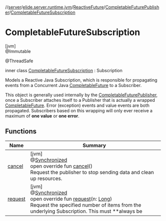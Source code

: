 //[server](../../../../../index.md)/[elide.server.runtime.jvm](../../../index.md)/[ReactiveFuture](../../index.md)/[CompletableFuturePublisher](../index.md)/[CompletableFutureSubscription](index.md)

# CompletableFutureSubscription

[jvm]\
@Immutable

@ThreadSafe

inner class [CompletableFutureSubscription](index.md) : Subscription

Models a Reactive Java Subscription, which is responsible for propagating events from a Concurrent Java [CompletableFuture](https://docs.oracle.com/javase/8/docs/api/java/util/concurrent/CompletableFuture.html) to a Subscriber.

This object is generally used internally by the [CompletableFuturePublisher](../index.md), once a Subscriber attaches itself to a Publisher that is actually a wrapped [CompletableFuture](https://docs.oracle.com/javase/8/docs/api/java/util/concurrent/CompletableFuture.html). Error (exception) events and value events are both propagated. Subscribers based on this wrapping will only ever receive a maximum of **one value** or **one error**.

## Functions

| Name | Summary |
|---|---|
| [cancel](cancel.md) | [jvm]<br>@[Synchronized](https://kotlinlang.org/api/latest/jvm/stdlib/kotlin.jvm/-synchronized/index.html)<br>open override fun [cancel](cancel.md)()<br>Request the publisher to stop sending data and clean up resources. |
| [request](request.md) | [jvm]<br>@[Synchronized](https://kotlinlang.org/api/latest/jvm/stdlib/kotlin.jvm/-synchronized/index.html)<br>open override fun [request](request.md)(n: [Long](https://kotlinlang.org/api/latest/jvm/stdlib/kotlin/-long/index.html))<br>Request the specified number of items from the underlying Subscription. This must **always be |
